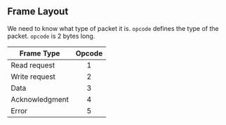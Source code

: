 ## Frame Layout

We need to know what type of packet it is. `opcode` defines the type of the packet. `opcode` is 2 bytes long.

| Frame Type     | Opcode |
| -------------- | :----: |
| Read request   |   1    |
| Write request  |   2    |
| Data           |   3    |
| Acknowledgment |   4    |
| Error          |   5    |
